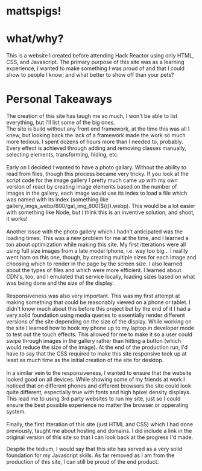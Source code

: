 # mattspigs!

# what/why?
This is a website I created before attending Hack Reactor using only HTML, CSS, and Javascript. The primary purpose of this site was as a learning experience, I wanted to make something I was proud of and that I could show to people I know; and what better to show off than your pets?

# Personal Takeaways
The creation of this site has taugh me so much, I won't be able to list everything, but I'll list some of the big ones.<br>
The site is build without any front end framework, at the time this was all I knew, but looking back the lack of a framework made the work so much more tedious. I spent dozens of hours more than I needed to, probably. Every effect is achieved through adding and removing classes manually, selecting elements, transforming, hiding, etc. <br>
<br>
Early on I decided I wanted to have a photo gallary. Without the ability to read from files, though this process became very tricky. If you look at the script code for the image gallery I pretty much came up with my own version of react by creating image elements based on the number of images in the gallery, each image would use its index to load a file which was named with its index (something like gallery_imgs_webp/800/gal_img_800(${i}).webp). This would be a lot easier with something like Node, but I think this is an inventive solution, and shoot, it works!<br>
<br>
Another issue with the photo gallery which I hadn't anticipated was the loading times. This was a new problem for me at the time, and I learned a ton about optimization while making this site. My first itterations were all using full size images from a late model Iphone, i.e. way too big... I reallly went ham on this one, though, by creating multiple sizes for each image and choosing which to render in the page by the screen size. I also learned about the types of files and which were more efficient. I learned about CDN's, too, and I emulated that service locally, loading sizes based on what was being done and the size of the display.<br>
<br>
Responsiveness was also very important. This was my first attempt at making something that could be reasonably viewed on a phone or tablet. I didn't know much about this before this project but by the end of it I had a very solid foundation using media queries to essentially render different versions of the site depending on the size of the display. While working on the site I learned how to hook my phone up to my laptop in developer mode to test out the touch effects. This allowed for me to make it so a user could swipe through images in the gallery rather than hitting a button (which would reduce the size of the image). At the end of the production run, I'd have to say that the CSS required to make this site responsive took up at least as much time as the initial creation of the site for desktop.<br>
<br>
In a similar vein to the responsiveness, I wanted to ensure that the website looked good on all devices. While showing some of my friends at work I noticed that on different phones and different browsers the site could look quite different, espectially true with fonts and high hpixel density displays. This lead me to using 3rd party websites to run my site, just so I could ensure the best possible experience no matter the browser or opperating system.<br>
<br>
Finally, the first itteration of this site (just HTML and CSS) which I had done previously, taught me about hosting and domains. I did include a link in the original version of this site so that I can look back at the progress I'd made.<br>

Despite the tedium, I would say that this site has served as a very solid foundation for my Javascript skills. As far removed as I am from the production of this site, I can still be proud of the end product.
